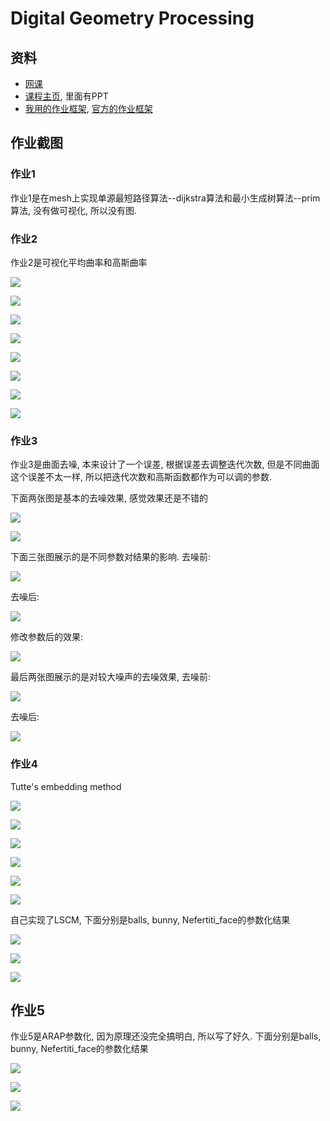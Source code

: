 # Digital Geometry Processing

## 资料
* [网课](https://www.bilibili.com/video/BV1B54y1B7Uc)
* [课程主页](https://ustc-gcl-f.github.io/course/2020_Spring_DGP/index.html), 里面有PPT
* [我用的作业框架](https://github.com/pmp-library/pmp-library), [官方的作业框架](https://ustc-gcl-f.github.io/code/index.html#sec_surface_framework)

## 作业截图
### 作业1
作业1是在mesh上实现单源最短路径算法--dijkstra算法和最小生成树算法--prim算法, 没有做可视化, 所以没有图.

### 作业2
作业2是可视化平均曲率和高斯曲率

![](https://raw.githubusercontent.com/zone-1614/pic/main/img/hw2_curvature_pig1.png)


![](https://raw.githubusercontent.com/zone-1614/pic/main/img/hw2_curvature_pig2.png)


![](https://raw.githubusercontent.com/zone-1614/pic/main/img/hw2_curvature_pig3.png)


![](https://raw.githubusercontent.com/zone-1614/pic/main/img/hw2_curvature_pig4.png)


![](https://raw.githubusercontent.com/zone-1614/pic/main/img/hw2_curvature_multicube1.png)


![](https://raw.githubusercontent.com/zone-1614/pic/main/img/hw2_curvature_multicube2.png)


![](https://raw.githubusercontent.com/zone-1614/pic/main/img/hw2_curvature_bunny1.png)


![](https://raw.githubusercontent.com/zone-1614/pic/main/img/hw2_curvature_bunny2.png)


### 作业3
作业3是曲面去噪, 本来设计了一个误差, 根据误差去调整迭代次数, 但是不同曲面这个误差不太一样, 所以把迭代次数和高斯函数都作为可以调的参数.

下面两张图是基本的去噪效果, 感觉效果还是不错的

![](https://raw.githubusercontent.com/zone-1614/pic/main/img/hw3_denoising_1.png)


![](https://raw.githubusercontent.com/zone-1614/pic/main/img/hw3_denoising_3.png)


下面三张图展示的是不同参数对结果的影响. 去噪前:


![](https://raw.githubusercontent.com/zone-1614/pic/main/img/hw3_denoising_4.png)


去噪后:

![](https://raw.githubusercontent.com/zone-1614/pic/main/img/hw3_denoising_5.png)


修改参数后的效果:

![](https://raw.githubusercontent.com/zone-1614/pic/main/img/hw3_denoising_6.png)


最后两张图展示的是对较大噪声的去噪效果, 去噪前:

![](https://raw.githubusercontent.com/zone-1614/pic/main/img/hw3_denoising_7.png)


去噪后:

![](https://raw.githubusercontent.com/zone-1614/pic/main/img/hw3_denoising_8.png)


### 作业4
Tutte's embedding method

![](https://raw.githubusercontent.com/zone-1614/pic/main/img/hw4_00.png)


![](https://raw.githubusercontent.com/zone-1614/pic/main/img/hw4_01.png)


![](https://raw.githubusercontent.com/zone-1614/pic/main/img/hw4_10.png)


![](https://raw.githubusercontent.com/zone-1614/pic/main/img/hw4_11.png)


![](https://raw.githubusercontent.com/zone-1614/pic/main/img/hw4_20.png)


![](https://raw.githubusercontent.com/zone-1614/pic/main/img/hw4_21.png)

自己实现了LSCM, 下面分别是balls, bunny, Nefertiti_face的参数化结果

![](https://raw.githubusercontent.com/zone-1614/pic/main/img/hw4_LSCM_balls.png)

![](https://raw.githubusercontent.com/zone-1614/pic/main/img/hw4_LSCM_bunny.png)

![](https://raw.githubusercontent.com/zone-1614/pic/main/img/hw4_LSCM_face.png)

## 作业5
作业5是ARAP参数化, 因为原理还没完全搞明白, 所以写了好久. 下面分别是balls, bunny, Nefertiti_face的参数化结果

![](https://raw.githubusercontent.com/zone-1614/pic/main/img/hw5_ARAP_0.png)

![](https://raw.githubusercontent.com/zone-1614/pic/main/img/hw5_ARAP_1.png)

![](https://raw.githubusercontent.com/zone-1614/pic/main/img/hw5_ARAP_2.png)